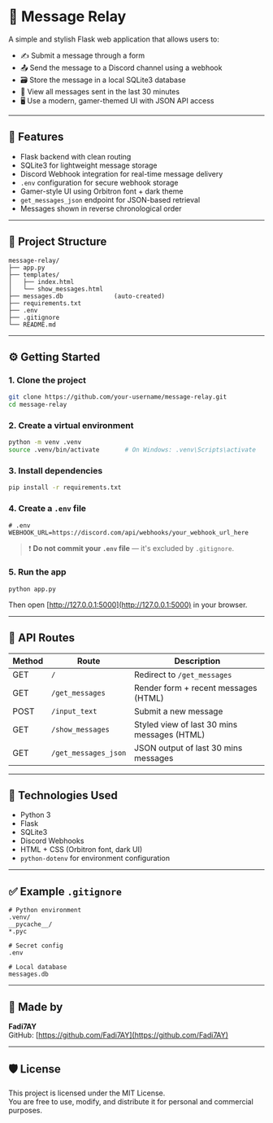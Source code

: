 # 💬 Message Relay

A simple and stylish Flask web application that allows users to:

- ✍️ Submit a message through a form  
- 📤 Send the message to a Discord channel using a webhook  
- 🗃️ Store the message in a local SQLite3 database  
- 🔁 View all messages sent in the last 30 minutes  
- 🖥️ Use a modern, gamer-themed UI with JSON API access  

---

## 🚀 Features

- Flask backend with clean routing  
- SQLite3 for lightweight message storage  
- Discord Webhook integration for real-time message delivery  
- `.env` configuration for secure webhook storage  
- Gamer-style UI using Orbitron font + dark theme  
- `get_messages_json` endpoint for JSON-based retrieval  
- Messages shown in reverse chronological order  

---

## 📁 Project Structure

```
message-relay/
├── app.py                  
├── templates/
│   ├── index.html          
│   └── show_messages.html  
├── messages.db              (auto-created)
├── requirements.txt        
├── .env                     
├── .gitignore              
└── README.md              
```

---

## ⚙️ Getting Started

### 1. Clone the project

```bash
git clone https://github.com/your-username/message-relay.git
cd message-relay
```

### 2. Create a virtual environment

```bash
python -m venv .venv
source .venv/bin/activate       # On Windows: .venv\Scripts\activate
```

### 3. Install dependencies

```bash
pip install -r requirements.txt
```

### 4. Create a `.env` file

```env
# .env
WEBHOOK_URL=https://discord.com/api/webhooks/your_webhook_url_here
```

> ❗ **Do not commit your `.env` file** — it's excluded by `.gitignore`.

### 5. Run the app

```bash
python app.py
```

Then open [http://127.0.0.1:5000](http://127.0.0.1:5000) in your browser.

---

## 📡 API Routes

| Method | Route                | Description                                  |
|--------|----------------------|----------------------------------------------|
| GET    | `/`                  | Redirect to `/get_messages`                  |
| GET    | `/get_messages`      | Render form + recent messages (HTML)         |
| POST   | `/input_text`        | Submit a new message                         |
| GET    | `/show_messages`     | Styled view of last 30 mins messages (HTML)  |
| GET    | `/get_messages_json` | JSON output of last 30 mins messages         |

---

## 🧠 Technologies Used

- Python 3  
- Flask  
- SQLite3  
- Discord Webhooks  
- HTML + CSS (Orbitron font, dark UI)  
- `python-dotenv` for environment configuration  

---

## ✅ Example `.gitignore`

```
# Python environment
.venv/
__pycache__/
*.pyc

# Secret config
.env

# Local database
messages.db
```

---

## 🙋 Made by

**Fadi7AY**  
GitHub: [https://github.com/Fadi7AY](https://github.com/Fadi7AY)

---

## 🛡️ License

This project is licensed under the MIT License.  
You are free to use, modify, and distribute it for personal and commercial purposes.
